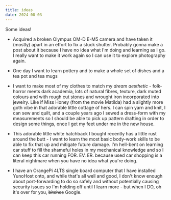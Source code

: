 ```yaml
---
title: ideas
date: 2024-08-03
---
```


Some ideas!

* Acquired a broken Olympus OM-D E-M5 camera and have taken it (mostly) apart in an effort to fix a stuck shutter. Probably gonna make a post about it because I have no idea what I'm doing and learning as I go. I really want to make it work again so I can use it to explore photography again.

* One day I want to learn pottery and to make a whole set of dishes and a tea pot and tea mugs

* I want to make most of my clothes to match my _dream aesthetic_ - folk-horror meets dark academia, lots of natural fibres, texture, dark muted colours and with rough cut stones and wrought iron incorporated into jewelry. Like if Miss Honey (from the movie Matilda) had a slightly more goth vibe in that adorable little cottage of hers. I can spin yarn and knit, I can sew and quilt, and a couple years ago I sewed a dress-form with my measurements so I should be able to pick up pattern drafting in order to design some things, once I get my feet under me in the new house.

* This adorable little white hatchback I bought recently has a little rust around the butt - I want to learn the most basic body-work skills to be able to fix that up and mitigate future damage. I'm hell-bent on learning car stuff to fill the shameful holes in my mechanical knowledge and so I can keep this car running FOR. EV. ER. because used car shopping is a literal nightmare when you have no idea what you're doing.

* I have an OrangePi 4LTS single board computer that I have installed YunoHost onto, and while that's all well and good, I don't know enough about port-forwarding to do so safely and without potentially causing security issues so I'm holding off until I learn more - but when I DO, oh it's over for you, ~~bitches~~ Google.
